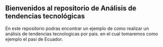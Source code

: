 ## Bienvenidos al repositorio de Análisis de tendencias tecnológicas
En este repositorio podras encontrar un ejemplo de como realizar un análisis de tendencias tecnologicas por pais. en el cual tomaremos como ejemplo el pasi de Ecuador.